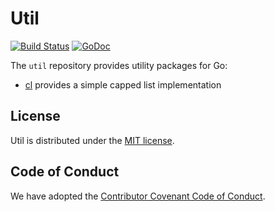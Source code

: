 # Util

[![Build Status](https://travis-ci.org/dotabuff/util.svg?branch=master)](https://travis-ci.org/dotabuff/util) [![GoDoc](https://godoc.org/github.com/dotabuff/util?status.svg)](https://godoc.org/github.com/dotabuff/util)

The `util` repository provides utility packages for Go:

- [cl](https://github.com/dotabuff/util/blob/master/cl) provides a simple capped list implementation

## License

Util is distributed under the [MIT license](https://github.com/dotabuff/util/blob/master/LICENSE).

## Code of Conduct

We have adopted the [Contributor Covenant Code of Conduct](https://github.com/dotabuff/util/blob/master/CONDUCT.md).

